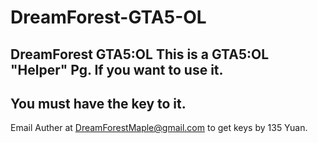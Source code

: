 # DreamForest-GTA5-OL
DreamForest GTA5:OL
This is a GTA5:OL "Helper" Pg.
If you want to use it.
-------------------------------
**You must have the key to it.**
-------------------------------
Email Auther at DreamForestMaple@gmail.com to get keys by 135 Yuan.
